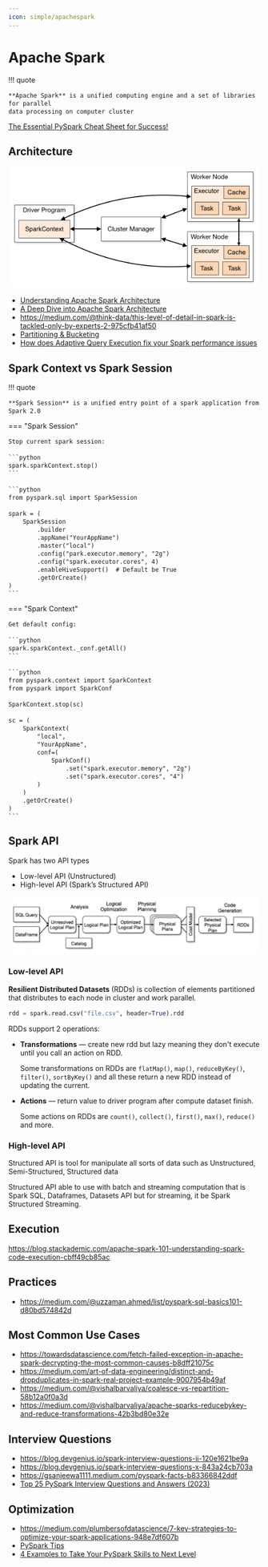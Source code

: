 ```yaml
---
icon: simple/apachespark
---
```


# Apache Spark

!!! quote

    **Apache Spark** is a unified computing engine and a set of libraries for parallel
    data processing on computer cluster

[The Essential PySpark Cheat Sheet for Success!](https://pub.towardsai.net/simplify-your-data-engineering-journey-the-essential-pyspark-cheat-sheet-for-success-69db0c38b31e)

## Architecture

![Spark Cluster Overview](./images/spark-cluster-overview.png)

* [Understanding Apache Spark Architecture](https://medium.com/@shobhittulshain/understanding-spark-architecture-6003184a12ec)
* [A Deep Dive into Apache Spark Architecture](https://medium.com/@shaloomathew/a-deep-dive-into-apache-spark-architecture-fe01723b1aa6)
* https://medium.com/@think-data/this-level-of-detail-in-spark-is-tackled-only-by-experts-2-975cfb41af50
* [Partitioning & Bucketing](https://blog.det.life/apache-spark-partitioning-and-bucketing-1790586e8917)
* [How does Adaptive Query Execution fix your Spark performance issues](https://medium.com/@kerrache.massipssa/how-does-adaptive-query-execution-fix-your-spark-performance-issues-029166e772b7)

## Spark Context vs Spark Session

!!! quote

    **Spark Session** is a unified entry point of a spark application from Spark 2.0

=== "Spark Session"

    Stop current spark session:

    ```python
    spark.sparkContext.stop()
    ```

    ```python
    from pyspark.sql import SparkSession

    spark = (
        SparkSession
            .builder
            .appName("YourAppName")
            .master("local")
            .config("park.executor.memory", "2g")
            .config("spark.executor.cores", 4)
            .enableHiveSupport()  # Default be True
            .getOrCreate()
    )
    ```

=== "Spark Context"

    Get default config:

    ```python
    spark.sparkContext._conf.getAll()
    ```

    ```python
    from pyspark.context import SparkContext
    from pyspark import SparkConf

    SparkContext.stop(sc)

    sc = (
        SparkContext(
            "local",
            "YourAppName",
            conf=(
                SparkConf()
                    .set("spark.executor.memory", "2g")
                    .set("spark.executor.cores", "4")
            )
        )
        .getOrCreate()
    )
    ```

## Spark API

Spark has two API types

* Low-level API (Unstructured)
* High-level API (Spark’s Structured API)

![Structured Spark API Execution plan](./images/spark-api-plan.png)

### Low-level API

**Resilient Distributed Datasets** (RDDs) is collection of elements partitioned that
distributes to each node in cluster and work parallel.

```python
rdd = spark.read.csv("file.csv", header=True).rdd
```

RDDs support 2 operations:

* **Transformations** — create new rdd but lazy meaning they don't execute until you
  call an action on RDD.

    Some transformations on RDDs are `flatMap()`, `map()`, `reduceByKey()`, `filter()`, `sortByKey()`
    and all these return a new RDD instead of updating the current.

* **Actions** — return value to driver program after compute dataset finish.

    Some actions on RDDs are `count()`,  `collect()`,  `first()`,  `max()`,  `reduce()`  and more.

### High-level API

Structured API is tool for manipulate all sorts of data such as Unstructured, Semi-Structured,
Structured data

Structured API able to use with batch and streaming computation that is Spark SQL,
Dataframes, Datasets API but for streaming, it be Spark Structured Streaming.

## Execution

https://blog.stackademic.com/apache-spark-101-understanding-spark-code-execution-cbff49cb85ac

## Practices

* https://medium.com/@uzzaman.ahmed/list/pyspark-sql-basics101-d80bd574842d

## Most Common Use Cases

* https://towardsdatascience.com/fetch-failed-exception-in-apache-spark-decrypting-the-most-common-causes-b8dff21075c
* https://medium.com/art-of-data-engineering/distinct-and-dropduplicates-in-spark-real-project-example-9007954b49af
* https://medium.com/@vishalbarvaliya/coalesce-vs-repartition-58b12a0f0a3d
* https://medium.com/@vishalbarvaliya/apache-sparks-reducebykey-and-reduce-transformations-42b3bd80e32e

## Interview Questions

* https://blog.devgenius.io/spark-interview-questions-ii-120e1621be9a
* https://blog.devgenius.io/spark-interview-questions-x-843a24cb703a
* https://gsanjeewa1111.medium.com/pyspark-facts-b83366842ddf
* [Top 25 PySpark Interview Questions and Answers (2023)](https://blog.varunsingh.in/top-25-pyspark-interview-questions-and-answers-2023-2eb3c67cbaf5)

## Optimization

* https://medium.com/plumbersofdatascience/7-key-strategies-to-optimize-your-spark-applications-948e7df607b
* [PySpark Tips](https://towardsdev.com/pyspark-tip-d4614b013d6f)
* [4 Examples to Take Your PySpark Skills to Next Level](https://towardsdatascience.com/4-examples-to-take-your-pyspark-skills-to-next-level-2a04cbe6e630)
